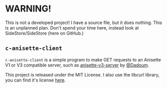 # WARNING!
This is not a developed project! I have a source file, but it does nothing. This is an unplanned plan. Don't spend your time here, instead look at SideStore/SideStore (here on GitHub.)

## `c-anisette-client`

`c-anisette-client` is a simple program to make GET requests to an Anisette V1 or V3 compatible server, such as [anisette-v3-server](https://github.com/dadoum/anisette-v3-server) by [@Dadoum](https://github.com/dadoum).

This project is released under the MIT License. I also use the libcurl library, you can find it's license [here](https://github.com/curl/curl/blob/master/COPYING).